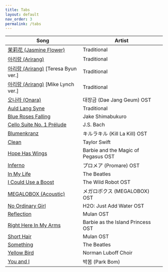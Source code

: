 ```yaml
---
title: Tabs
layout: default
nav_order: 3
permalink: /tabs
---
```


| Song | Artist |
| ---- | ------ |
| <a href="{{site.baseurl}}/pdf/Jasmine_Flower.pdf" target="_blank">茉莉花 (Jasmine Flower)</a> | Traditional |
| <a href="{{site.baseurl}}/pdf/Arirang.pdf" target="_blank">아리랑 (Arirang)</a> | Traditional |
| <a href="{{site.baseurl}}/pdf/Arirang2.pdf" target="_blank">아리랑 (Arirang)</a> [Teresa Byun ver.] <a href="https://www.youtube.com/watch?v=1Z9cIUl7qA8" target="_blank"><i class="fas fa-external-link-alt"></i></a> <a href="https://www.youtube.com/watch?v=vlDxkXOkaPo" target="_blank"><i class="fas fa-external-link-alt"></i></a> | Traditional |
| <a href="{{site.baseurl}}/pdf/Arirang3.pdf" target="_blank">아리랑 (Arirang)</a> [Mike Lynch ver.] <a href="https://www.youtube.com/watch?v=al62GnbZuhc" target="_blank"><i class="fas fa-external-link-alt"></i></a> | Traditional |
| <a href="{{site.baseurl}}/pdf/Onara.pdf" target="_blank">오나라 (Onara)</a> | 대장금 (Dae Jang Geum) OST |
| <a href="{{site.baseurl}}/pdf/Auld_Lang_Syne.pdf" target="_blank">Auld Lang Syne</a> <a href="https://www.instagram.com/p/Cty2Ps2rEMO/" target="_blank"><i class="fas fa-external-link-alt"></i></a> | Traditional |
| <a href="{{site.baseurl}}/pdf/Blue_Roses_Falling.pdf" target="_blank">Blue Roses Falling</a> <a href="https://www.youtube.com/watch?v=fzvFqVZvDV8" target="_blank"><i class="fas fa-external-link-alt"></i></a> | Jake Shimabukuro |
| <a href="{{site.baseurl}}/pdf/Cello_Suite_No_1_Prelude.pdf" target="_blank">Cello Suite No. 1 Prélude</a> | J.S. Bach |
| <a href="{{site.baseurl}}/pdf/Blumenkranz.pdf" target="_blank">Blumenkranz</a> | キルラキル (Kill La Kill) OST |
| <a href="{{site.baseurl}}/pdf/Clean.pdf" target="_blank">Clean</a> | Taylor Swift |
| <a href="{{site.baseurl}}/pdf/Hope_Has_Wings.pdf" target="_blank">Hope Has Wings</a> | Barbie and the Magic of Pegasus OST |
| <a href="{{site.baseurl}}/pdf/Inferno.pdf" target="_blank">Inferno</a> | プロメア (Promare) OST |
| <a href="{{site.baseurl}}/pdf/In_My_Life.pdf" target="_blank">In My Life</a> <a href="https://youtu.be/0kjNS91o1E4?feature=shared&t=1724" target="_blank"><i class="fas fa-external-link-alt"></i></a> | The Beatles |
| <a href="{{site.baseurl}}/pdf/I_Could_Use_a_Boost.pdf" target="_blank">I Could Use a Boost</a> | The Wild Robot OST |
| <a href="{{site.baseurl}}/pdf/MEGALOBOX_(Acoustic).pdf" target="_blank">MEGALOBOX (Acoustic)</a> | メガロボクス (MEGALOBOX) OST |
| <a href="{{site.baseurl}}/pdf/No_Ordinary_Girl.pdf" target="_blank">No Ordinary Girl</a> | H2O: Just Add Water OST |
| <a href="{{site.baseurl}}/pdf/Reflection.pdf" target="_blank">Reflection</a> | Mulan OST |
| <a href="{{site.baseurl}}/pdf/Right_Here_In_My_Arms.pdf" target="_blank">Right Here In My Arms</a> | Barbie as the Island Princess OST |
| <a href="{{site.baseurl}}/pdf/Short_Hair.pdf" target="_blank">Short Hair</a> | Mulan OST |
| <a href="{{site.baseurl}}/pdf/Something.pdf" target="_blank">Something</a> <a href="https://www.youtube.com/watch?v=naJlZujI2Ps" target="_blank"><i class="fas fa-external-link-alt"></i></a> | The Beatles |
| <a href="{{site.baseurl}}/pdf/Yellow_Bird.pdf" target="_blank">Yellow Bird</a> | Norman Luboff Choir |
| <a href="{{site.baseurl}}/pdf/You_and_I.pdf" target="_blank">You and I</a> | 박봄 (Park Bom) |
